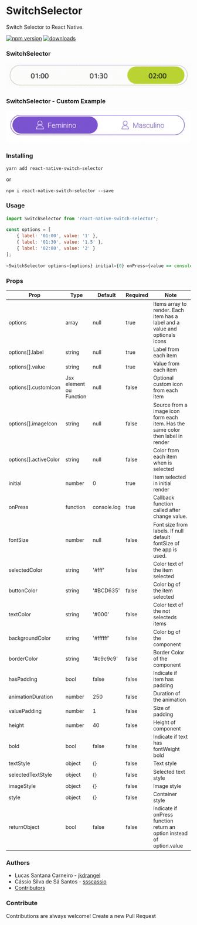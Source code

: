 # SwitchSelector

Switch Selector to React Native.

[![npm version](https://badge.fury.io/js/react-native-switch-selector.svg)](https://badge.fury.io/js/react-native-switch-selector)
[![downloads](https://img.shields.io/npm/dm/react-native-switch-selector.svg)](https://www.npmjs.com/package/react-native-switch-selector)

### SwitchSelector

![SwitchSelector](./assets/ex1.gif)


### SwitchSelector - Custom Example

![SwitchSelector](./assets/ex2.gif)

### Installing

```Shell
yarn add react-native-switch-selector
```

or

```Shell
npm i react-native-switch-selector --save
```

### Usage

```js
import SwitchSelector from 'react-native-switch-selector';
```

```js
const options = [
    { label: '01:00', value: '1' },
    { label: '01:30', value: '1.5' },
    { label: '02:00', value: '2' }
];
```

```js
<SwitchSelector options={options} initial={0} onPress={value => console.log(`Call onPress with value: ${value}`)} />
```

### Props

|   Prop   |      Type     |  Default |     Required     | Note |
|----------|---------------|--------- |--------------|---|
| options |  array |   null  |      true    |  Items array to render. Each item has a label and a value and optionals icons |
| options[].label |  string |   null  |      true    |  Label from each item |
| options[].value |  string |   null  |      true    |  Value from each item |
| options[].customIcon |  Jsx element ou Function |   null  |      false    |  Optional custom icon from each item |
| options[].imageIcon |  string |   null  |      false    |  Source from a image icon form each item. Has the same color then label in render |
| options[].activeColor |  string |   null  |      false    |  Color from each item when is selected |
| initial |    number   |   0    |       true       | Item selected in initial render |
| onPress |    function   |   console.log    |       true       | Callback function called after change value. |
| fontSize | number |    null    |        false      | Font size from labels. If null default fontSize of the app is used. |
| selectedColor | string |    '#fff'    |        false      | Color text of the item selected |
| buttonColor | string |    '#BCD635'    |        false      | Color bg of the item selected |
| textColor | string |    '#000'    |        false      | Color text of the not selecteds items |
| backgroundColor | string |    '#ffffff'    |        false      | Color bg of the component |
| borderColor | string |    '#c9c9c9'    |        false      | Border Color of the component |
| hasPadding | bool |    false    |        false      | Indicate if item has padding |
| animationDuration | number | 250 | false | Duration of the animation |
| valuePadding | number | 1 | false | Size of padding |
| height | number | 40 | false | Height of component |
| bold | bool | false | false | Indicate if text has fontWeight bold |
| textStyle | object | {} | false | Text style |
| selectedTextStyle | object | {} | false | Selected text style |
| imageStyle | object | {} | false | Image style |
| style | object | {} | false | Container style |
| returnObject | bool | false | false | Indicate if onPress function return an option instead of option.value |

### Authors

 - Lucas Santana Carneiro - [jkdrangel](https://github.com/jkdrangel)
 - Cássio Silva de Sá Santos - [ssscassio](https://github.com/ssscassio)
 - [Contributors](https://github.com/App2Sales/react-native-switch-selector/graphs/contributors)

### Contribute
Contributions are always welcome! Create a new Pull Request
